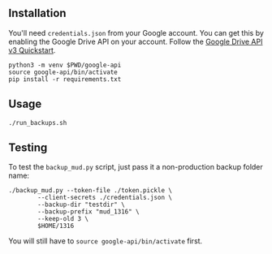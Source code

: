 ## Installation

You'll need `credentials.json` from your Google account.  You can get this
by enabling the Google Drive API on your account.  Follow the
[Google Drive API v3 Quickstart][].

    python3 -m venv $PWD/google-api
    source google-api/bin/activate
    pip install -r requirements.txt 

[Google Drive API v3 Quickstart]: https://developers.google.com/drive/api/v3/quickstart/python

## Usage

    ./run_backups.sh

## Testing

To test the `backup_mud.py` script, just pass it a non-production backup folder
name:

    ./backup_mud.py --token-file ./token.pickle \
            --client-secrets ./credentials.json \
            --backup-dir "testdir" \
            --backup-prefix "mud_1316" \
            --keep-old 3 \
            $HOME/1316

You will still have to `source google-api/bin/activate` first.
